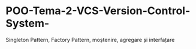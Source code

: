 # POO-Tema-2-VCS-Version-Control-System-
Singleton Pattern, Factory Pattern, moștenire, agregare și interfațare
